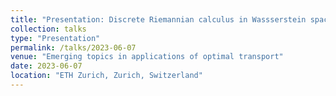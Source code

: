 ```yaml
---
title: "Presentation: Discrete Riemannian calculus in Wassserstein spaces"
collection: talks
type: "Presentation"
permalink: /talks/2023-06-07
venue: "Emerging topics in applications of optimal transport"
date: 2023-06-07
location: "ETH Zurich, Zurich, Switzerland"
---
```

